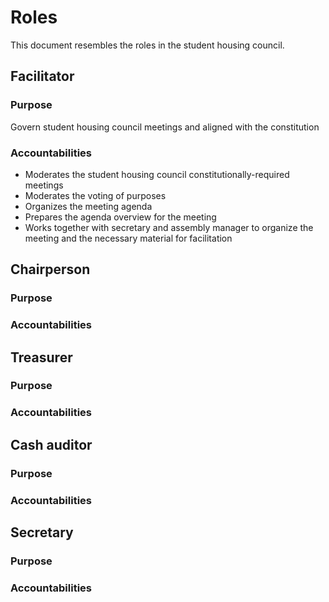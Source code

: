 # Roles

This document resembles the roles in the student housing council.

## Facilitator

### Purpose

Govern student housing council meetings and aligned with the constitution

### Accountabilities
- Moderates the student housing council constitutionally-required meetings
- Moderates the voting of purposes
- Organizes the meeting agenda
- Prepares the agenda overview for the meeting
- Works together with secretary and assembly manager to organize the meeting and the necessary material for facilitation

## Chairperson
### Purpose
### Accountabilities
## Treasurer
### Purpose
### Accountabilities
## Cash auditor
### Purpose
### Accountabilities
## Secretary
### Purpose
### Accountabilities
